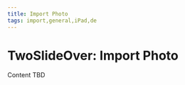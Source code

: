 ```yaml
---
title: Import Photo
tags: import,general,iPad,de
---
```


# TwoSlideOver: Import Photo

Content TBD
